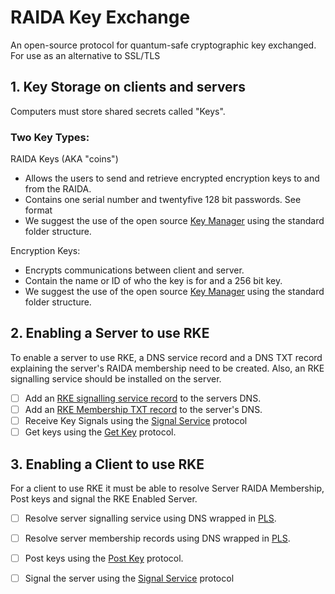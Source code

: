 # RAIDA Key Exchange
An open-source protocol for quantum-safe cryptographic key exchanged. For use as an alternative to SSL/TLS

## 1. Key Storage on clients and servers
Computers must store shared secrets called "Keys". 

### Two Key Types:
  RAIDA Keys (AKA "coins") 
  * Allows the users to send and retrieve encrypted encryption keys to and from the RAIDA.
  * Contains one serial number and twentyfive 128 bit passwords. See format
  * We suggest the use of the open source [Key Manager](https://something.com)  using the standard folder structure.
  
  Encryption Keys: 
  * Encrypts communications between client and server.
  * Contain the name or ID of who the key is for and a 256 bit key.
  * We suggest the use of the open source [Key Manager](https://something.com)   using the standard folder structure. 
	
## 2. Enabling a Server to use RKE
To enable a server to use RKE, a DNS service record and a DNS TXT record explaining the server's RAIDA membership need to be created. Also, an RKE signalling service should be installed on the server. 
- [ ] Add an [RKE signalling service record](https://something.com) to the servers DNS.
- [ ] Add an [RKE Membership TXT record](https://something.com)  to the server's DNS. 
- [ ] Receive Key Signals using the [Signal Service](https://something.com) protocol
- [ ] Get keys using the [Get Key](https://something.com) protocol. 
		
## 3. Enabling a Client to use RKE
For a client to use RKE it must be able to resolve Server RAIDA Membership, Post keys and signal the RKE Enabled Server.
- [ ] Resolve server signalling service using DNS wrapped in [PLS](https://something.com).
- [ ] Resolve server membership records using DNS wrapped in [PLS](https://something.com).
- [ ] Post keys using the [Post Key](https://something.com) protocol. 
- [ ] Signal the server using the [Signal Service](https://something.com) protocol


